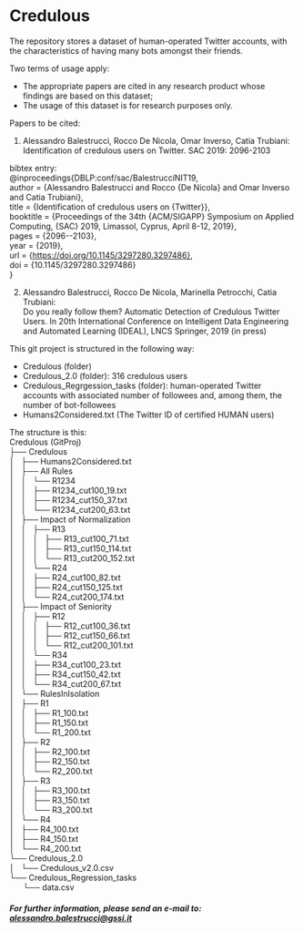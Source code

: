 # Credulous

The repository stores a dataset of human-operated Twitter accounts, with
the characteristics of having many bots amongst their friends.

Two terms of usage apply:

- The appropriate papers are cited in any research product whose
findings are based on this dataset;
- The usage of this dataset is for research purposes only.

Papers to be cited:

1) Alessandro Balestrucci, Rocco De Nicola, Omar Inverso, Catia
Trubiani:
Identification of credulous users on Twitter. SAC 2019: 2096-2103

bibtex entry:  
@inproceedings{DBLP:conf/sac/BalestrucciNIT19,  
   author    = {Alessandro Balestrucci and
                Rocco {De Nicola} and
                Omar Inverso and
                Catia Trubiani},  
   title     = {Identification of credulous users on {Twitter}},  
   booktitle = {Proceedings of the 34th {ACM/SIGAPP} Symposium on Applied
Computing,
                {SAC} 2019, Limassol, Cyprus, April 8-12, 2019},  
   pages     = {2096--2103},  
   year      = {2019},  
   url       = {https://doi.org/10.1145/3297280.3297486},  
   doi       = {10.1145/3297280.3297486}  
}  

2) Alessandro Balestrucci, Rocco De Nicola, Marinella Petrocchi, Catia Trubiani:  
Do you really follow them? Automatic Detection of Credulous Twitter Users. In 20th International Conference on Intelligent Data Engineering and Automated Learning (IDEAL), LNCS Springer, 2019 (in press)

This git project is structured in the following way:  
- Credulous (folder)
- Credulous_2.0 (folder): 316 credulous users
- Credulous_Regrgession_tasks (folder): human-operated Twitter accounts with associated number of followees and, among them, the number of bot-followees
- Humans2Considered.txt (The Twitter ID of certified HUMAN users)


The structure is this:  
Credulous (GitProj)   
├── Credulous   
│   ├── Humans2Considered.txt   
│   ├── All Rules   
│   │   └── R1234   
│   │       ├── R1234_cut100_19.txt   
│   │       ├── R1234_cut150_37.txt   
│   │       └── R1234_cut200_63.txt   
│   ├── Impact of Normalization   
│   │   ├── R13   
│   │   │   ├── R13_cut100_71.txt   
│   │   │   ├── R13_cut150_114.txt   
│   │   │   └── R13_cut200_152.txt   
│   │   └── R24   
│   │       ├── R24_cut100_82.txt   
│   │       ├── R24_cut150_125.txt   
│   │       └── R24_cut200_174.txt   
│   ├── Impact of Seniority   
│   │   ├── R12   
│   │   │   ├── R12_cut100_36.txt   
│   │   │   ├── R12_cut150_66.txt   
│   │   │   └── R12_cut200_101.txt   
│   │   └── R34   
│   │       ├── R34_cut100_23.txt   
│   │       ├── R34_cut150_42.txt   
│   │       └── R34_cut200_67.txt   
│   └── RulesInIsolation   
│       ├── R1   
│       │   ├── R1_100.txt   
│       │   ├── R1_150.txt   
│       │   └── R1_200.txt   
│       ├── R2   
│       │   ├── R2_100.txt   
│       │   ├── R2_150.txt   
│       │   └── R2_200.txt   
│       ├── R3   
│       │   ├── R3_100.txt   
│       │   ├── R3_150.txt   
│       │   └── R3_200.txt   
│       └── R4   
│           ├── R4_100.txt   
│           ├── R4_150.txt   
│           └── R4_200.txt   
└── Credulous_2.0   
│   └── Credulous_v2.0.csv   
└── Credulous_Regression_tasks  
      └── data.csv   


##### For further information, please send an e-mail to: alessandro.balestrucci@gssi.it

